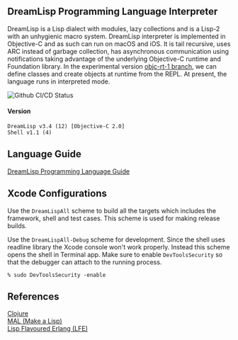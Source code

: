 ## DreamLisp Programming Language Interpreter

DreamLisp is a Lisp dialect with modules, lazy collections and is a Lisp-2 with an unhygienic macro system. DreamLisp interpreter is implemented in Objective-C and as such can run on macOS and iOS. It is tail recursive, uses ARC instead of garbage collection, has asynchronous communication using notifications taking advantage of the underlying Objective-C runtime and Foundation library. In the experimental version [objc-rt-1 branch](https://github.com/jsloop42/dreamlisp/tree/objc-rt-1), we can define classes and create objects at runtime from the REPL. At present, the language runs in interpreted mode.

![Github CI/CD Status](https://github.com/jsloop42/dreamlisp/actions/workflows/main.yml/badge.svg)

#### Version

```
DreamLisp v3.4 (12) [Objective-C 2.0]
Shell v1.1 (4)
```
## Language Guide

[DreamLisp Programming Language Guide](Language%20Guide.md)

## Xcode Configurations

Use the `DreamLispAll` scheme to build all the targets which includes the framework, shell and test cases. This scheme is used for making release builds.  

Use the `DreamLispAll-Debug` scheme for development. Since the shell uses readline library the Xcode console won't work properly. Instead this scheme opens the shell in Terminal app. Make sure to enable `DevToolsSecurity` so that the debugger can attach to the running process.

```
% sudo DevToolsSecurity -enable
```

## References

[Clojure](https://clojure.org)  
[MAL (Make a Lisp)](https://github.com/kanaka/mal/)  
[Lisp Flavoured Erlang (LFE)](https://github.com/rvirding/lfe)  
